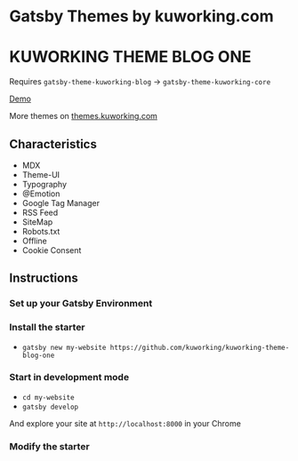 # Gatsby Themes by kuworking.com

# KUWORKING THEME BLOG ONE

Requires `gatsby-theme-kuworking-blog` -> `gatsby-theme-kuworking-core`

[Demo](kuworking-theme-blog-one)

More themes on [themes.kuworking.com](https://themes.kuworking.com)

## Characteristics

- MDX
- Theme-UI
- Typography
- @Emotion
- Google Tag Manager
- RSS Feed
- SiteMap
- Robots.txt
- Offline
- Cookie Consent

## Instructions

### Set up your Gatsby Environment

### Install the starter

- `gatsby new my-website https://github.com/kuworking/kuworking-theme-blog-one`

### Start in development mode

- `cd my-website`
- `gatsby develop`

And explore your site at `http://localhost:8000` in your Chrome

### Modify the starter

